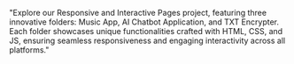"Explore our Responsive and Interactive Pages project, featuring three innovative folders: Music App, AI Chatbot Application, and TXT Encrypter. Each folder showcases unique functionalities crafted with HTML, CSS, and JS, ensuring seamless responsiveness and engaging interactivity across all platforms."
